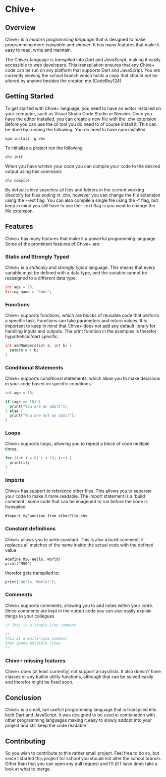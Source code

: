 # Chive+
## Overview
Chive+ is a *modern programming language* that is designed to make programming more *enjoyable* and *simpler*. It has many features that make it easy to read, write and maintain.

The Chive+ language is *transpiled* into *Dart* and *JavaScript*, making it easily accessible to web developers. This transpilation ensures that any Chive+ code can be run on any platform that supports Dart and JavaScript.
You are currently viewing the school branch which holds a copy that should not be altered by anyone besides the creator, me (CodeBoy124)

## Getting Started
To get started with Chive+ language, you need to have an editor installed on your computer, such as Visual Studio Code Studio or Neovim. Once you have the editor installed, you can create a new file with the .chv extension.
Before you can use the cli tool you do need to of course install it.
This can be done by running the following. You do need to have npm installed
```console
npm install -g chv
```

To initialize a project run the following
```console
chv init
```

When you have written your code you can compile your code to the desired output using this command:
```console
chv compile
```

By default chive searches all files and folders in the current working directory for files ending in .chv, however you can change the file extension using the --ext flag.
You can also compile a single file using the -f flag, but keep in mind you still have to use the --ext flag is you want to change the file extension.

## Features
Chive+ has many features that make it a powerful programming language. Some of the prominent features of Chive+ are:

### Static and Strongly Typed
Chive+ is a *statically* and *strongly typed* language. This means that every variable must be defined with a data type, and the variable cannot be reassigned to a different data type.

```dart
int age = 25;
String name = "John";
```

### Functions
Chive+ supports functions, which are blocks of reusable code that perform a specific task. Functions can take parameters and return values.
It is important to keep in mind that Chive+ does not add any default library for handling inputs and outputs. The print function in the examples is therefor hypothetical/dart specific.

```dart
int addNumbers(int a, int b) {
  return a + b;
}
```

### Conditional Statements
Chive+ supports conditional statements, which allow you to make decisions in your code based on specific conditions.

```dart
int age = 18;

if (age >= 18) {
  print("You are an adult");
} else {
  print("You are not an adult");
}
```

### Loops
Chive+ supports loops, allowing you to repeat a block of code multiple times.

```dart
for (int i = 0; i < 10; i++) {
  print(i);
}
```

### Imports
Chive+ has support to reference other files. This allows you to seperate your code to make it more readable.
The import statement is a 'build comment', some code that can be imagened to run before the code is transpiled

```dart
#import myFunction from otherFile.chv
```

### Constant definitions
Chive+ allows you to write constant. This is also a build comment. it replaces all matches of the name inside the actual code with the defined value

```
#define MSG Hello, World!
print("MSG")
```

therefor gets transpiled to:

```javascript
print("Hello, World!");
```

### Comments
Chive+ supports comments, allowing you to add notes within your code.
Since comments are kept in the output code you can also easily explain things to your collegues

```dart
// This is a single-line comment

/*
This is a multi-line comment
that spans multiple lines
*/
```

### Chive+ missing features
Chive+ does (at least currently) not support arrays/lists.
It also doesn't have classes or any builtin utility functions, although that can be solved easily and therefor might be fixed soon.

## Conclusion
Chive+ is a small, but usefull programming language that is transpiled into both Dart and JavaScript. It was designed to be used in combination with other programming languages making it easy to slowly addopt into your project and still keep the code readable

## Contributing
So you wish to contribute to this rather small project.
Feel free to do so, but since I started this project for school you should not alter the school branch.
Other than that you can open any pull request and I'll (if I have time) take a look at what to merge.
